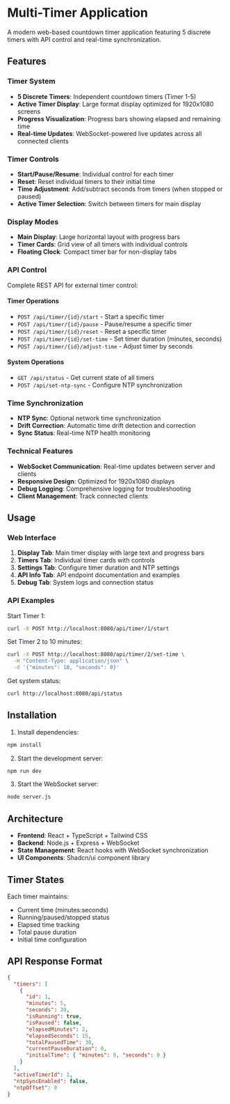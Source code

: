 
# Multi-Timer Application

A modern web-based countdown timer application featuring 5 discrete timers with API control and real-time synchronization.

## Features

### Timer System
- **5 Discrete Timers**: Independent countdown timers (Timer 1-5)
- **Active Timer Display**: Large format display optimized for 1920x1080 screens
- **Progress Visualization**: Progress bars showing elapsed and remaining time
- **Real-time Updates**: WebSocket-powered live updates across all connected clients

### Timer Controls
- **Start/Pause/Resume**: Individual control for each timer
- **Reset**: Reset individual timers to their initial time
- **Time Adjustment**: Add/subtract seconds from timers (when stopped or paused)
- **Active Timer Selection**: Switch between timers for main display

### Display Modes
- **Main Display**: Large horizontal layout with progress bars
- **Timer Cards**: Grid view of all timers with individual controls
- **Floating Clock**: Compact timer bar for non-display tabs

### API Control
Complete REST API for external timer control:

#### Timer Operations
- `POST /api/timer/{id}/start` - Start a specific timer
- `POST /api/timer/{id}/pause` - Pause/resume a specific timer  
- `POST /api/timer/{id}/reset` - Reset a specific timer
- `POST /api/timer/{id}/set-time` - Set timer duration (minutes, seconds)
- `POST /api/timer/{id}/adjust-time` - Adjust timer by seconds

#### System Operations
- `GET /api/status` - Get current state of all timers
- `POST /api/set-ntp-sync` - Configure NTP synchronization

### Time Synchronization
- **NTP Sync**: Optional network time synchronization
- **Drift Correction**: Automatic time drift detection and correction
- **Sync Status**: Real-time NTP health monitoring

### Technical Features
- **WebSocket Communication**: Real-time updates between server and clients
- **Responsive Design**: Optimized for 1920x1080 displays
- **Debug Logging**: Comprehensive logging for troubleshooting
- **Client Management**: Track connected clients

## Usage

### Web Interface
1. **Display Tab**: Main timer display with large text and progress bars
2. **Timers Tab**: Individual timer cards with controls
3. **Settings Tab**: Configure timer duration and NTP settings
4. **API Info Tab**: API endpoint documentation and examples
5. **Debug Tab**: System logs and connection status

### API Examples

Start Timer 1:
```bash
curl -X POST http://localhost:8080/api/timer/1/start
```

Set Timer 2 to 10 minutes:
```bash
curl -X POST http://localhost:8080/api/timer/2/set-time \
  -H "Content-Type: application/json" \
  -d '{"minutes": 10, "seconds": 0}'
```

Get system status:
```bash
curl http://localhost:8080/api/status
```

## Installation

1. Install dependencies:
```bash
npm install
```

2. Start the development server:
```bash
npm run dev
```

3. Start the WebSocket server:
```bash
node server.js
```

## Architecture

- **Frontend**: React + TypeScript + Tailwind CSS
- **Backend**: Node.js + Express + WebSocket
- **State Management**: React hooks with WebSocket synchronization
- **UI Components**: Shadcn/ui component library

## Timer States

Each timer maintains:
- Current time (minutes:seconds)
- Running/paused/stopped status
- Elapsed time tracking
- Total pause duration
- Initial time configuration

## API Response Format

```json
{
  "timers": [
    {
      "id": 1,
      "minutes": 5,
      "seconds": 30,
      "isRunning": true,
      "isPaused": false,
      "elapsedMinutes": 2,
      "elapsedSeconds": 15,
      "totalPausedTime": 30,
      "currentPauseDuration": 0,
      "initialTime": { "minutes": 8, "seconds": 0 }
    }
  ],
  "activeTimerId": 1,
  "ntpSyncEnabled": false,
  "ntpOffset": 0
}
```
